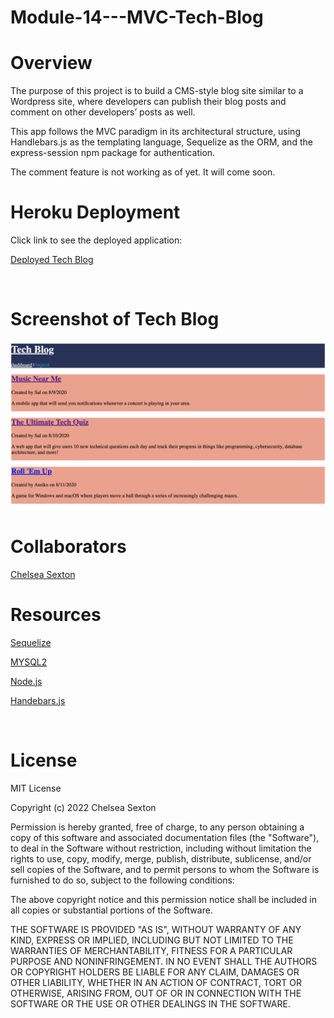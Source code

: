 # Module-14---MVC-Tech-Blog

# Overview
The purpose of this project is to build a CMS-style blog site similar to a Wordpress site, where developers can publish their blog posts and comment on other developers’ posts as well. 

This app follows the MVC paradigm in its architectural structure, using Handlebars.js as the templating language, Sequelize as the ORM, and the express-session npm package for authentication.

The comment feature is not working as of yet. It will come soon.
<br>

# Heroku Deployment
Click link to see the deployed application:

[Deployed Tech Blog]()


<br>

# Screenshot of Tech Blog

![Screenshot](./Screen%20Shot%202022-08-31%20at%206.24.09%20PM.png)

# Collaborators
[Chelsea Sexton](https://github.com/chelsea314)
<br>


# Resources

[Sequelize](https://sequelize.org/)

[MYSQL2](https://www.npmjs.com/package/mysql2)

[Node.js](https://nodejs.org/api/fs.html)

[Handebars.js](https://handlebarsjs.com/guide/#what-is-handlebars)

<br>

# License
MIT License

Copyright (c) 2022 Chelsea Sexton

Permission is hereby granted, free of charge, to any person obtaining a copy
of this software and associated documentation files (the "Software"), to deal
in the Software without restriction, including without limitation the rights
to use, copy, modify, merge, publish, distribute, sublicense, and/or sell
copies of the Software, and to permit persons to whom the Software is
furnished to do so, subject to the following conditions:

The above copyright notice and this permission notice shall be included in all
copies or substantial portions of the Software.

THE SOFTWARE IS PROVIDED "AS IS", WITHOUT WARRANTY OF ANY KIND, EXPRESS OR
IMPLIED, INCLUDING BUT NOT LIMITED TO THE WARRANTIES OF MERCHANTABILITY,
FITNESS FOR A PARTICULAR PURPOSE AND NONINFRINGEMENT. IN NO EVENT SHALL THE
AUTHORS OR COPYRIGHT HOLDERS BE LIABLE FOR ANY CLAIM, DAMAGES OR OTHER
LIABILITY, WHETHER IN AN ACTION OF CONTRACT, TORT OR OTHERWISE, ARISING FROM,
OUT OF OR IN CONNECTION WITH THE SOFTWARE OR THE USE OR OTHER DEALINGS IN THE
SOFTWARE.
